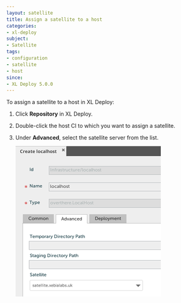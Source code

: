 ```yaml
---
layout: satellite
title: Assign a satellite to a host
categories:
- xl-deploy
subject:
- Satellite
tags:
- configuration
- satellite
- host
since:
- XL Deploy 5.0.0
---
```


To assign a satellite to a host in XL Deploy:

1. Click **Repository** in XL Deploy.
2. Double-click the host CI to which you want to assign a satellite.
3. Under **Advanced**, select the satellite server from the list.

    ![image](images/attach-a-satellite.png)

